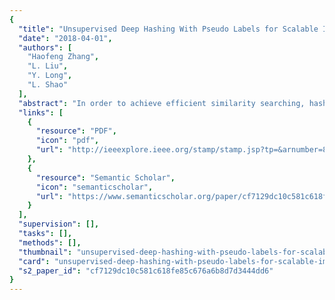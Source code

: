 ```yaml
---
{
  "title": "Unsupervised Deep Hashing With Pseudo Labels for Scalable Image Retrieval",
  "date": "2018-04-01",
  "authors": [
    "Haofeng Zhang",
    "L. Liu",
    "Y. Long",
    "L. Shao"
  ],
  "abstract": "In order to achieve efficient similarity searching, hash functions are designed to encode images into low-dimensional binary codes with the constraint that similar features will have a short distance in the projected Hamming space. Recently, deep learning-based methods have become more popular, and outperform traditional non-deep methods. However, without label information, most state-of-the-art unsupervised deep hashing (DH) algorithms suffer from severe performance degradation for unsupervised scenarios. One of the main reasons is that the ad-hoc encoding process cannot properly capture the visual feature distribution. In this paper, we propose a novel unsupervised framework that has two main contributions: 1) we convert the unsupervised DH model into supervised by discovering pseudo labels; 2) the framework unifies likelihood maximization, mutual information maximization, and quantization error minimization so that the pseudo labels can maximumly preserve the distribution of visual features. Extensive experiments on three popular data sets demonstrate the advantages of the proposed method, which leads to significant performance improvement over the state-of-the-art unsupervised hashing algorithms.",
  "links": [
    {
      "resource": "PDF",
      "icon": "pdf",
      "url": "http://ieeexplore.ieee.org/stamp/stamp.jsp?tp=&arnumber=8170292"
    },
    {
      "resource": "Semantic Scholar",
      "icon": "semanticscholar",
      "url": "https://www.semanticscholar.org/paper/cf7129dc10c581c618fe85c676a6b8d7d3444dd6"
    }
  ],
  "supervision": [],
  "tasks": [],
  "methods": [],
  "thumbnail": "unsupervised-deep-hashing-with-pseudo-labels-for-scalable-image-retrieval-thumb.jpg",
  "card": "unsupervised-deep-hashing-with-pseudo-labels-for-scalable-image-retrieval-card.jpg",
  "s2_paper_id": "cf7129dc10c581c618fe85c676a6b8d7d3444dd6"
}
---
```


